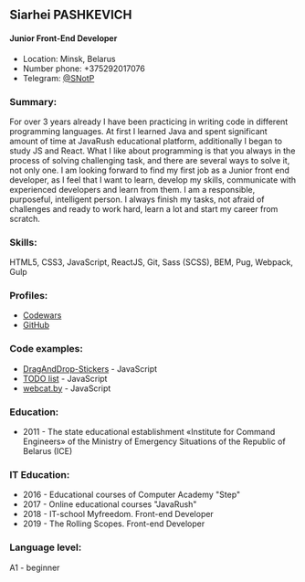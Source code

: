 ## Siarhei PASHKEVICH

#### Junior Front-End Developer

- Location: Minsk, Belarus
- Number phone: +375292017076
- Telegram: [@SNotP](https://t.me/SNotP)

### Summary:

For over 3 years already I have been practicing in writing code in different programming languages. At first I learned Java and spent significant amount of time at JavaRush educational platform, additionally I began to study JS and React. What I like about programming is that you always in the process of solving challenging task, and there are several ways to solve it, not only one. I am looking forward to find my first job as a Junior front end developer, as I feel that I want to learn, develop my skills, communicate with experienced developers and learn from them. I am a responsible, purposeful, intelligent person. I always finish my tasks, not afraid of challenges and ready to work hard, learn a lot and start my career from scratch.

### Skills:

HTML5, CSS3, JavaScript, ReactJS, Git, Sass (SCSS), BEM, Pug, Webpack, Gulp

### Profiles:

- [Codewars](https://www.codewars.com/users/zip2004zip)
- [GitHub](https://github.com/SBurnt)

### Code examples:

- [DragAndDrop-Stickers](https://github.com/SBurnt/JS-DragAndDrop-Stickers) - JavaScript
- [TODO list](https://github.com/SBurnt/dev-incubator-todo) - JavaScript
- [webcat.by](https://github.com/SBurnt/webcat-new-site) - JavaScript

### Education:

- 2011 - The state educational establishment «Institute for Command Engineers» of the Ministry of Emergency Situations of the Republic of Belarus (ICE)

### IT Education:

- 2016 - Educational courses of Computer Academy "Step"
- 2017 - Online educational courses "JavaRush"
- 2018 - IT-school Myfreedom. Front-end Developer
- 2019 - The Rolling Scopes. Front-end Developer

### Language level:

A1 - beginner
